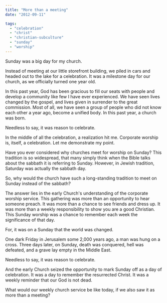 ```yaml
---
title: "More than a meeting"
date: "2012-09-11"

tags: 
  - "celebration"
  - "christ"
  - "christian-subculture"
  - "sunday"
  - "worship"
---
```


Sunday was a big day for my church.

Instead of meeting at our little storefront building, we piled in cars and headed out to the lake for a celebration. It was a milestone day for our church, as we officially turned one year old.

In this past year, God has been gracious to fill our seats with people and develop a community like few I have ever experienced. We have seen lives changed by the gospel, and lives given in surrender to the great commission. Most of all, we have seen a group of people who did not know each other a year ago, become a unified body. In this past year, a church was born.

Needless to say, it was reason to celebrate.

In the middle of all the celebration, a realization hit me. Corporate worship is, itself, a celebration. Let me demonstrate my point.

Have you ever considered why churches meet for worship on Sunday? This tradition is so widespread, that many simply think when the Bible talks about the sabbath it is referring to Sunday. However, in Jewish tradition, Saturday was actually the sabbath day.

So, why would the church have such a long-standing tradition to meet on Sunday instead of the sabbath?

The answer lies in the early Church's understanding of the corporate worship service. This gathering was more than an opportunity to hear someone preach. It was more than a chance to see friends and dress up. It was more than a weekly responsibility to show you are a good Christian. This Sunday worship was a chance to remember each week the significance of that day.

For, it was on a Sunday that the world was changed.

One dark Friday in Jerusalem some 2,000 years ago, a man was hung on a cross. Three days later, on Sunday, death was conquered, hell was defeated, and a grave lay empty in the Middle East.

Needless to say, it was reason to celebrate.

And the early Church seized the opportunity to mark Sunday off as a day of celebration. It was a day to remember the resurrected Christ. It was a weekly reminder that our God is not dead.

What would our weekly church service be like today, if we also saw it as more than a meeting?
